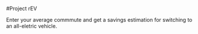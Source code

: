 #Project rEV

Enter your average commmute and get a savings estimation for switching to an all-eletric vehicle.
